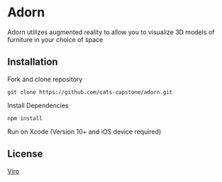 # Adorn

Adorn utilizes augmented reality to allow you to visualize 3D models of furniture in your choice of space

## Installation

Fork and clone repository

 `git clone https://github.com/cats-capstone/adorn.git`
 
 Install Dependencies
 
 `npm install`
 
 Run on Xcode (Version 10+ and iOS device required)
 
 ## License
 
 [Viro](https://docs.viromedia.com/docs/license)
